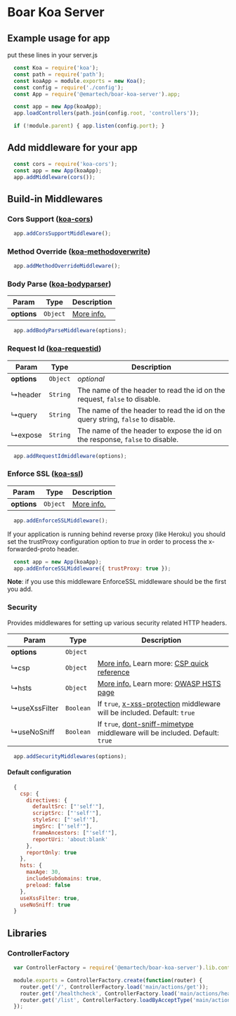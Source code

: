 # Boar Koa Server

## Example usage for app

put these lines in your server.js
``` javascript
  const Koa = require('koa');
  const path = require('path');
  const koaApp = module.exports = new Koa();
  const config = require('./config');
  const App = require('@emartech/boar-koa-server').app;

  const app = new App(koaApp);
  app.loadControllers(path.join(config.root, 'controllers'));

  if (!module.parent) { app.listen(config.port); }
```

## Add middleware for your app
``` javascript
  const cors = require('koa-cors');
  const app = new App(koaApp);
  app.addMiddleware(cors());
```

## Build-in Middlewares

### Cors Support ([koa-cors](https://github.com/evert0n/koa-cors))

``` javascript
  app.addCorsSupportMiddleware();
```

### Method Override ([koa-methodoverwrite](https://github.com/koa-modules/methodoverride))

``` javascript
  app.addMethodOverrideMiddleware();
```

### Body Parse ([koa-bodyparser](https://github.com/koajs/body-parser))

| Param | Type  | Description |
| ----- | ----- | ----------- |
| __options__ | `Object` | [More info.](https://github.com/koajs/bodyparser#options) |

``` javascript
  app.addBodyParseMiddleware(options);
```

### Request Id ([koa-requestid](https://github.com/seegno/koa-requestid))

| Param | Type  | Description |
| ----- | ----- | ----------- |
| __options__ | `Object` | _optional_ |
| ↳header | `String` | The name of the header to read the id on the request, `false` to disable. |
| ↳query  | `String` | The name of the header to read the id on the query string, `false` to disable. |
| ↳expose | `String` | The name of the header to expose the id on the response, `false` to disable. |

``` javascript
  app.addRequestIdmiddleware(options);
```

### Enforce SSL ([koa-ssl](https://github.com/jclem/koa-ssl))

| Param | Type  | Description |
| ----- | ----- | ----------- |
| __options__ | `Object` | [More info.](https://github.com/jclem/koa-ssl#use) |

``` javascript
  app.addEnforceSSLMiddleware();
```

If your application is running behind reverse proxy (like Heroku) you should set the trustProxy configuration option to *true* in order to process the x-forwarded-proto header.

``` javascript
  const app = new App(koaApp);
  app.addEnforceSSLMiddleware({ trustProxy: true });
```

__Note__: if you use this middleware EnforceSSL middleware should be the first you add.

### Security
Provides middlewares for setting up various security related HTTP headers.

| Param | Type  | Description |
| ----- | ----- | ----------- |
| __options__ | `Object` |  |
| ↳csp | `Object` | [More info.](https://github.com/helmetjs/csp) Learn more: [CSP quick reference](http://content-security-policy.com/) |
| ↳hsts | `Object` | [More info.](https://github.com/helmetjs/hsts) Learn more: [OWASP HSTS page](https://www.owasp.org/index.php/HTTP_Strict_Transport_Security) |
| ↳useXssFilter | `Boolean` | If `true`, [x-xss-protection](https://github.com/helmetjs/x-xss-protection) middleware will be included. Default: `true` |
| ↳useNoSniff | `Boolean` |  If `true`, [dont-sniff-mimetype](https://github.com/helmetjs/dont-sniff-mimetype) middleware will be included. Default: `true` |

``` javascript
  app.addSecurityMiddlewares(options);
```

#### Default configuration
``` javascript
  {
    csp: {
      directives: {
        defaultSrc: ["'self'"],
        scriptSrc: ["'self'"],
        styleSrc: ["'self'"],
        imgSrc: ["'self'"],
        frameAncestors: ["'self'"],
        reportUri: 'about:blank'
      },
      reportOnly: true
    },
    hsts: {
      maxAge: 30,
      includeSubdomains: true,
      preload: false
    },
    useXssFilter: true,
    useNoSniff: true
  }
```


## Libraries

### ControllerFactory
``` javascript
  var ControllerFactory = require('@emartech/boar-koa-server').lib.controllerFactory;

  module.exports = ControllerFactory.create(function(router) {
    router.get('/', ControllerFactory.load('main/actions/get'));
    router.get('/healthcheck', ControllerFactory.load('main/actions/healthcheck/get'));
    router.get('/list', ControllerFactory.loadByAcceptType('main/actions/list/get'));
  });
```

